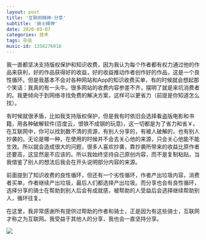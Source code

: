 ```yaml
---
layout: post
title: '互联网精神-分享'
subtitle: '骑士精神'
date: 2020-05-07
categories: 技术
tags: 杂谈
music-id: 1358276018
---
```



我一直都坚决支持版权保护和知识收费，因为我认为每个作者都有权力通过他的作品来获利，好的作品获得好的收益，好的收益推动作者创作好的作品，这是一个良性循环。但是我基本不会对各种网站和App的知识收费买单，有的时候就会想起那个笑话：我真的有一头牛。很多网站的收费内容参差不齐，摆明了就是来坑消费者的。我更倾向于到网络寻找免费的解决方案，这样可以更省力（前提是你知道怎么找）。

有时候就很矛盾，比如我支持版权保护，但是我有时依旧会选择看盗版电影和书籍，用各种破解软件(百度云，恨铁不成钢的玩意)，这一切都是为了省力和省￥。在互联网中，你可以找到数不清的资源，有别人分享的，有被人破解的，也有别人抄袭的。无论是哪一种，在使用的时候并不会去关心他的来源，只会关心他能不能生效。所以就会造成很大的问题，很多人喜欢抄袭，靠抄袭所带来的收益比原作者还要高，这显然是不应该的。所以我始终坚持自己原创内容，而不是复制粘贴，当我借鉴了别人的想法后我会在开头说明部分内容的来源。

前面提到了知识收费的良性循环，但还有一个劣性循环，作者产出垃圾内容，消费者买单，作者继续产出垃圾，最后人们都选择产出垃圾。而分享也会有良性循环，选择分享的骑士在帮助到别人后会有成就感，被帮助的人受益后会选择继续帮助别人，循环往复。

在这里，我非常感谢所有提供过帮助的作者和骑士，正是因为有这些骑士，互联网才称之为互联网。我受益于其他人的分享，我也会一直坚持分享。


![](https://lz.sinaimg.cn/orj1080/ebeef3aaly3gejtvg9uiej20sg11xq5n.jpg)
